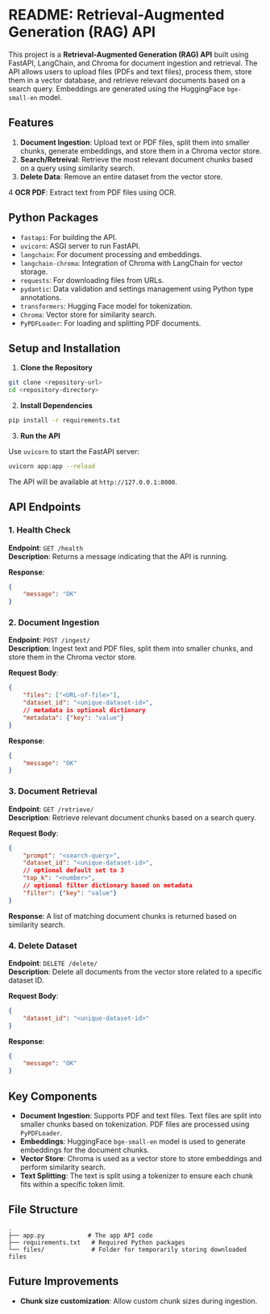 # README: Retrieval-Augmented Generation (RAG) API

This project is a **Retrieval-Augmented Generation (RAG) API** built using FastAPI, LangChain, and Chroma for document ingestion and retrieval. The API allows users to upload files (PDFs and text files), process them, store them in a vector database, and retrieve relevant documents based on a search query. Embeddings are generated using the HuggingFace `bge-small-en` model.

## Features
1. **Document Ingestion**: Upload text or PDF files, split them into smaller chunks, generate embeddings, and store them in a Chroma vector store.
2. **Search/Retreival**: Retrieve the most relevant document chunks based on a query using similarity search.
3. **Delete Data**: Remove an entire dataset from the vector store.

4 **OCR PDF**: Extract text from PDF files using OCR.

## Python Packages
- `fastapi`: For building the API.
- `uvicorn`: ASGI server to run FastAPI.
- `langchain`: For document processing and embeddings.
- `langchain-chroma`: Integration of Chroma with LangChain for vector storage.
- `requests`: For downloading files from URLs.
- `pydantic`: Data validation and settings management using Python type annotations.
- `transformers`: Hugging Face model for tokenization.
- `Chroma`: Vector store for similarity search.
- `PyPDFLoader`: For loading and splitting PDF documents.

## Setup and Installation

1. **Clone the Repository**

```bash
git clone <repository-url>
cd <repository-directory>
```

2. **Install Dependencies**

```bash
pip install -r requirements.txt
```

3. **Run the API**

Use `uvicorn` to start the FastAPI server:

```bash
uvicorn app:app --reload
```

The API will be available at `http://127.0.0.1:8000`.

## API Endpoints

### 1. Health Check
**Endpoint**: `GET /health`  
**Description**: Returns a message indicating that the API is running.  

**Response**:
```json
{
    "message": "OK"
}
```

### 2. Document Ingestion
**Endpoint**: `POST /ingest/`  
**Description**: Ingest text and PDF files, split them into smaller chunks, and store them in the Chroma vector store.  

**Request Body**:
```json
{
    "files": ["<URL-of-file>"],
    "dataset_id": "<unique-dataset-id>",
    // metadata is optional dictionary
    "metadata": {"key": "value"}
}
```

**Response**:
```json
{
    "message": "OK"
}
```

### 3. Document Retrieval
**Endpoint**: `GET /retrieve/`  
**Description**: Retrieve relevant document chunks based on a search query.  

**Request Body**:
```json
{
    "prompt": "<search-query>",
    "dataset_id": "<unique-dataset-id>",
    // optional default set to 3
    "top_k": "<number>",
    // optional filter dictionary based on metadata
    "filter": {"key": "value"}
}
```

**Response**:
A list of matching document chunks is returned based on similarity search.

### 4. Delete Dataset
**Endpoint**: `DELETE /delete/`  
**Description**: Delete all documents from the vector store related to a specific dataset ID.

**Request Body**:
```json
{
    "dataset_id": "<unique-dataset-id>"
}
```

**Response**:
```json
{
    "message": "OK"
}
```

## Key Components

- **Document Ingestion**: Supports PDF and text files. Text files are split into smaller chunks based on tokenization. PDF files are processed using `PyPDFLoader`.
- **Embeddings**: HuggingFace `bge-small-en` model is used to generate embeddings for the document chunks.
- **Vector Store**: Chroma is used as a vector store to store embeddings and perform similarity search.
- **Text Splitting**: The text is split using a tokenizer to ensure each chunk fits within a specific token limit.

## File Structure

```
.
├── app.py            # The app API code
├── requirements.txt   # Required Python packages
└── files/             # Folder for temporarily storing downloaded files
```

## Future Improvements

- **Chunk size customization**: Allow custom chunk sizes during ingestion.
